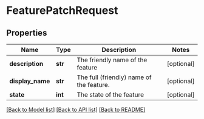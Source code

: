 # FeaturePatchRequest

## Properties
Name | Type | Description | Notes
------------ | ------------- | ------------- | -------------
**description** | **str** | The friendly name of the feature | [optional] 
**display_name** | **str** | The full (friendly) name of the feature. | [optional] 
**state** | **int** | The state of the feature | [optional] 

[[Back to Model list]](../README.md#documentation-for-models) [[Back to API list]](../README.md#documentation-for-api-endpoints) [[Back to README]](../README.md)

